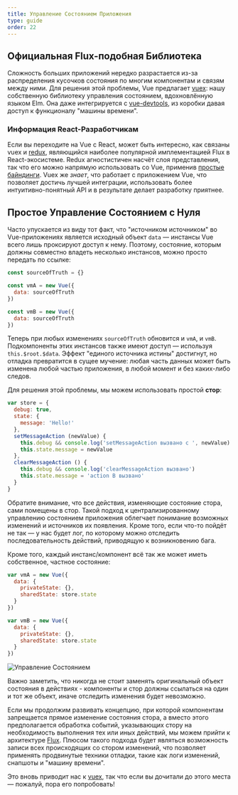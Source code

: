 ```yaml
---
title: Управление Состоянием Приложения
type: guide
order: 22
---
```


## Официальная Flux-подобная Библиотека

Сложность больших приложений нередко разрастается из-за распределения кусочков состояния по многим компонентам и связям между ними. Для решения этой проблемы, Vue предлагает [vuex](https://github.com/vuejs/vuex): нашу собственную библиотеку управления состоянием, вдохновлённую языком Elm. Она даже интегрируется с [vue-devtools](https://github.com/vuejs/vue-devtools), из коробки давая доступ к функционалу "машины времени".

### Информация React-Разработчикам

Если вы переходите на Vue с React, может быть интересно, как связаны vuex и [redux](https://github.com/reactjs/redux), являющийся наиболее популярной имплементацией Flux в React-экосистеме. Redux агностистичен насчёт слоя представления, так что его можно напрямую использовать со Vue, применив [простые байндинги](https://github.com/egoist/revue). Vuex же _знает_, что работает с приложением Vue, что позволяет достичь лучшей интеграции, использовать более интуитивно-понятный API и в результате делает разработку приятнее.

## Простое Управление Состоянием с Нуля

Часто упускается из виду тот факт, что "источником источником" во Vue-приложениях является исходный объект `data` — инстансы Vue всего лишь проксируют доступ к нему. Поэтому, состояние, которым должны совместно владеть несколько инстансов, можно просто передать по ссылке:

``` js
const sourceOfTruth = {}

const vmA = new Vue({
  data: sourceOfTruth
})

const vmB = new Vue({
  data: sourceOfTruth
})
```

Теперь при любых изменениях `sourceOfTruth` обновится и `vmA`, и `vmB`. Подкомпоненты этих инстансов также имеют доступ — используя `this.$root.$data`. Эффект "единого источника истины" достигнут, но отладка превратится в сущее мучение: любая часть данных может быть изменена любой частью приложения, в любой момент и без каких-либо следов.

Для решения этой проблемы, мы можем использовать простой **стор**:

``` js
var store = {
  debug: true,
  state: {
    message: 'Hello!'
  },
  setMessageAction (newValue) {
    this.debug && console.log('setMessageAction вызвано с ', newValue)
    this.state.message = newValue
  },
  clearMessageAction () {
    this.debug && console.log('clearMessageAction вызвано')
    this.state.message = 'action B вызвано'
  }
}
```

Обратите внимание, что все действия, изменяющие состояние стора, сами помещены в стор. Такой подход к централизированному управлению состоянием приложения облегчает понимание возможных изменений и источников их появления. Кроме того, если что-то пойдёт не так — у нас будет лог, по которому можно отследить последовательность действий, приводящую к возникновению бага.

Кроме того, каждый инстанс/компонент всё так же может иметь собственное, частное состояние:

``` js
var vmA = new Vue({
  data: {
    privateState: {},
    sharedState: store.state
  }
})

var vmB = new Vue({
  data: {
    privateState: {},
    sharedState: store.state
  }
})
```

![Управление Состоянием](/images/state.png)

<p class="tip">Важно заметить, что никогда не стоит заменять оригинальный объект состояния в действиях - компоненты и стор должны ссылаться на один и тот же объект, иначе отследить изменения будет невозможно.</p>

Если мы продолжим развивать концепцию, при которой компонентам запрещается прямое изменение состояния стора, а вместо этого предполагается обработка событий, указывающих стору на необходимость выполнения тех или иных действий, мы можем прийти к архитектуре [Flux](https://facebook.github.io/flux/).  Плюсом такого подхода будет являться возможность записи всех происходящих со стором изменений, что позволяет применять продвинутые техники отладки, такие как логи изменений, снапшоты и "машину времени".

Это вновь приводит нас к [vuex](https://github.com/vuejs/vuex), так что если вы дочитали до этого места — пожалуй, пора его попробовать!
